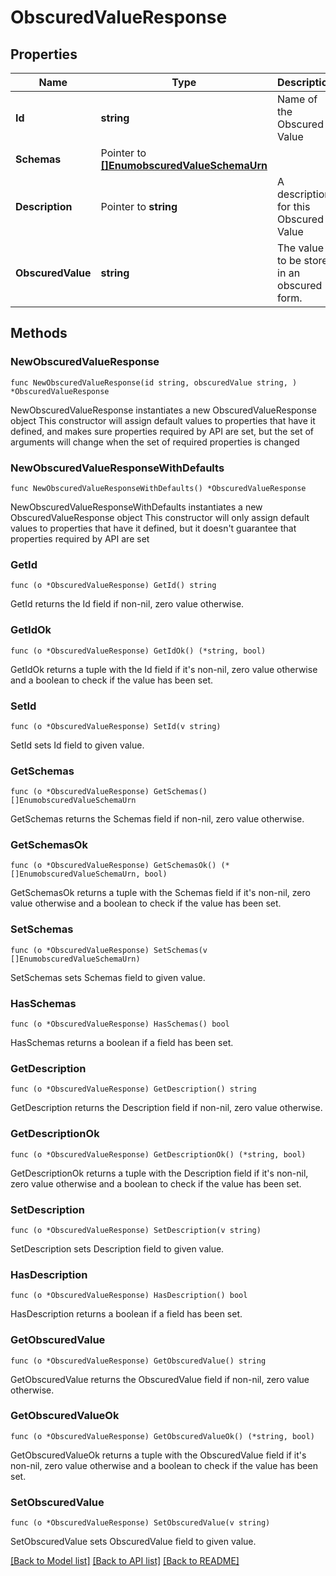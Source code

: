 # ObscuredValueResponse

## Properties

Name | Type | Description | Notes
------------ | ------------- | ------------- | -------------
**Id** | **string** | Name of the Obscured Value | 
**Schemas** | Pointer to [**[]EnumobscuredValueSchemaUrn**](EnumobscuredValueSchemaUrn.md) |  | [optional] 
**Description** | Pointer to **string** | A description for this Obscured Value | [optional] 
**ObscuredValue** | **string** | The value to be stored in an obscured form. | 

## Methods

### NewObscuredValueResponse

`func NewObscuredValueResponse(id string, obscuredValue string, ) *ObscuredValueResponse`

NewObscuredValueResponse instantiates a new ObscuredValueResponse object
This constructor will assign default values to properties that have it defined,
and makes sure properties required by API are set, but the set of arguments
will change when the set of required properties is changed

### NewObscuredValueResponseWithDefaults

`func NewObscuredValueResponseWithDefaults() *ObscuredValueResponse`

NewObscuredValueResponseWithDefaults instantiates a new ObscuredValueResponse object
This constructor will only assign default values to properties that have it defined,
but it doesn't guarantee that properties required by API are set

### GetId

`func (o *ObscuredValueResponse) GetId() string`

GetId returns the Id field if non-nil, zero value otherwise.

### GetIdOk

`func (o *ObscuredValueResponse) GetIdOk() (*string, bool)`

GetIdOk returns a tuple with the Id field if it's non-nil, zero value otherwise
and a boolean to check if the value has been set.

### SetId

`func (o *ObscuredValueResponse) SetId(v string)`

SetId sets Id field to given value.


### GetSchemas

`func (o *ObscuredValueResponse) GetSchemas() []EnumobscuredValueSchemaUrn`

GetSchemas returns the Schemas field if non-nil, zero value otherwise.

### GetSchemasOk

`func (o *ObscuredValueResponse) GetSchemasOk() (*[]EnumobscuredValueSchemaUrn, bool)`

GetSchemasOk returns a tuple with the Schemas field if it's non-nil, zero value otherwise
and a boolean to check if the value has been set.

### SetSchemas

`func (o *ObscuredValueResponse) SetSchemas(v []EnumobscuredValueSchemaUrn)`

SetSchemas sets Schemas field to given value.

### HasSchemas

`func (o *ObscuredValueResponse) HasSchemas() bool`

HasSchemas returns a boolean if a field has been set.

### GetDescription

`func (o *ObscuredValueResponse) GetDescription() string`

GetDescription returns the Description field if non-nil, zero value otherwise.

### GetDescriptionOk

`func (o *ObscuredValueResponse) GetDescriptionOk() (*string, bool)`

GetDescriptionOk returns a tuple with the Description field if it's non-nil, zero value otherwise
and a boolean to check if the value has been set.

### SetDescription

`func (o *ObscuredValueResponse) SetDescription(v string)`

SetDescription sets Description field to given value.

### HasDescription

`func (o *ObscuredValueResponse) HasDescription() bool`

HasDescription returns a boolean if a field has been set.

### GetObscuredValue

`func (o *ObscuredValueResponse) GetObscuredValue() string`

GetObscuredValue returns the ObscuredValue field if non-nil, zero value otherwise.

### GetObscuredValueOk

`func (o *ObscuredValueResponse) GetObscuredValueOk() (*string, bool)`

GetObscuredValueOk returns a tuple with the ObscuredValue field if it's non-nil, zero value otherwise
and a boolean to check if the value has been set.

### SetObscuredValue

`func (o *ObscuredValueResponse) SetObscuredValue(v string)`

SetObscuredValue sets ObscuredValue field to given value.



[[Back to Model list]](../README.md#documentation-for-models) [[Back to API list]](../README.md#documentation-for-api-endpoints) [[Back to README]](../README.md)


